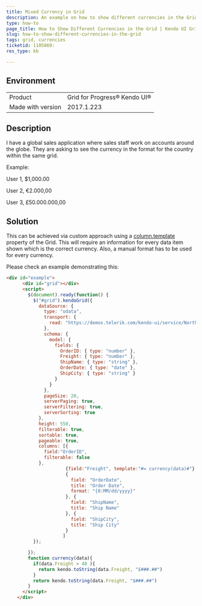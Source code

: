 ```yaml
---
title: Mixed Currency in Grid
description: An example on how to show different currencies in the Grid
type: how-to
page_title: How to Show Different Currencies in the Grid | Kendo UI Grid
slug: how-to-show-different-currencies-in-the-grid
tags: grid, currencies
ticketid: 1105869:
res_type: kb

---
```


## Environment
<table>
 <tr>
  <td>Product</td>
  <td>Grid for Progress® Kendo UI®</td>
 </tr> <tr>
  <td>Made with version</td>
  <td>2017.1.223</td>
 </tr>
</table>


## Description
I have a global sales application where sales staff work on accounts around the globe.  They are asking to see the currency in the format for the country within the same grid.

Example:

User 1, $1,000.00

User 2, €2.000,00

User 3, £50.000.000,00

## Solution

This can be achieved via custom approach using a [column.template](http://docs.telerik.com/kendo-ui/api/javascript/ui/grid#configuration-columns.template) property of the Grid. This will require an information for every data item shown which is the correct currency. Also, a manual format has to be used for every currency.
   
Please check an example demonstrating this:  

````html
<div id="example">
      <div id="grid"></div>
      <script>
        $(document).ready(function() {
          $("#grid").kendoGrid({
            dataSource: {
              type: "odata",
              transport: {
                read: "https://demos.telerik.com/kendo-ui/service/Northwind.svc/Orders"
              },
              schema: {
                model: {
                  fields: {
                    OrderID: { type: "number" },
                    Freight: { type: "number" },
                    ShipName: { type: "string" },
                    OrderDate: { type: "date" },
                    ShipCity: { type: "string" }
                  }
                }
              },
              pageSize: 20,
              serverPaging: true,
              serverFiltering: true,
              serverSorting: true
            },
            height: 550,
            filterable: true,
            sortable: true,
            pageable: true,
            columns: [{
              field:"OrderID",
              filterable: false
            },
                      {field:"Freight", template:"#= currency(data)#"},
                      {
                        field: "OrderDate",
                        title: "Order Date",
                        format: "{0:MM/dd/yyyy}"
                      }, {
                        field: "ShipName",
                        title: "Ship Name"
                      }, {
                        field: "ShipCity",
                        title: "Ship City"
                      }
                     ]
          });

        });
        function currency(data){
          if(data.Freight > 40 ){
            return kendo.toString(data.Freight, "£###.##")
          }
          return kendo.toString(data.Freight, "$###.##")
        }
      </script>
    </div>
````
